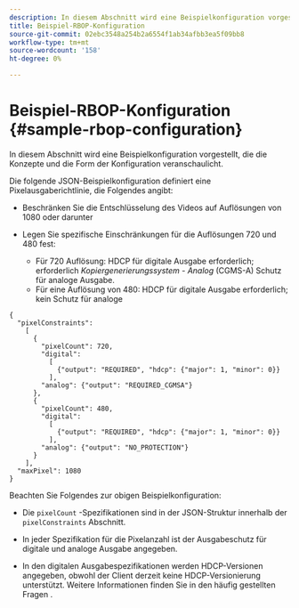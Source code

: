 ```yaml
---
description: In diesem Abschnitt wird eine Beispielkonfiguration vorgestellt, die die Konzepte und die Form der Konfiguration veranschaulicht.
title: Beispiel-RBOP-Konfiguration
source-git-commit: 02ebc3548a254b2a6554f1ab34afbb3ea5f09bb8
workflow-type: tm+mt
source-wordcount: '158'
ht-degree: 0%

---
```


# Beispiel-RBOP-Konfiguration {#sample-rbop-configuration}

In diesem Abschnitt wird eine Beispielkonfiguration vorgestellt, die die Konzepte und die Form der Konfiguration veranschaulicht.

Die folgende JSON-Beispielkonfiguration definiert eine Pixelausgaberichtlinie, die Folgendes angibt:

* Beschränken Sie die Entschlüsselung des Videos auf Auflösungen von 1080 oder darunter
* Legen Sie spezifische Einschränkungen für die Auflösungen 720 und 480 fest:

   * Für 720 Auflösung: HDCP für digitale Ausgabe erforderlich; erforderlich *Kopiergenerierungssystem - Analog* (CGMS-A) Schutz für analoge Ausgabe.
   * Für eine Auflösung von 480: HDCP für digitale Ausgabe erforderlich; kein Schutz für analoge

```
{ 
  "pixelConstraints":  
    [ 
      { 
        "pixelCount": 720, 
        "digital": 
          [ 
            {"output": "REQUIRED", "hdcp": {"major": 1, "minor": 0}} 
          ], 
        "analog": {"output": "REQUIRED_CGMSA"} 
      }, 
      { 
        "pixelCount": 480, 
        "digital":  
          [ 
            {"output": "REQUIRED", "hdcp": {"major": 1, "minor": 0}} 
          ], 
        "analog": {"output": "NO_PROTECTION"} 
      } 
    ], 
  "maxPixel": 1080 
}
```

Beachten Sie Folgendes zur obigen Beispielkonfiguration:

* Die `pixelCount` -Spezifikationen sind in der JSON-Struktur innerhalb der `pixelConstraints` Abschnitt.

* In jeder Spezifikation für die Pixelanzahl ist der Ausgabeschutz für digitale und analoge Ausgabe angegeben.
* In den digitalen Ausgabespezifikationen werden HDCP-Versionen angegeben, obwohl der Client derzeit keine HDCP-Versionierung unterstützt. Weitere Informationen finden Sie in den häufig gestellten Fragen .
